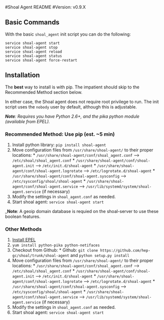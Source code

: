 #Shoal Agent README
#Version: v0.9.X

## Basic Commands
With the basic `shoal_agent` init script you can do the following:

```
service shoal-agent start
service shoal-agent stop
service shoal-agent reload 
service shoal-agent status
service shoal-agent force-restart
```

## Installation

The **best** way to install is with pip. The impatient should skip to the Recommended Method section below.

In either case, the Shoal agent does not require root privilege to run. The init script uses the `nobody` user by default, although this is adjustable.

 _**Note**: Requires you have Python 2.6+, and the pika python module (available from EPEL)._

### Recommended Method: Use pip (est. ~5 min)
  1. Install python library: `pip install shoal-agent`
  2. Move configuration files from `/usr/share/shoal-agent/` to their proper locations:
    *  `/usr/share/shoal-agent/conf/shoal_agent.conf` --> `/etc/shoal/shoal_agent.conf`
    *  `/usr/share/shoal-agent/conf/shoal-agent.init` --> `/etc/init.d/shoal-agent`
    *  `/usr/share/shoal-agent/conf/shoal-agent.logrotate` --> `/etc/logrotate.d/shoal-agent`
    *  `/usr/share/shoal-agent/conf/shoal-agent.sysconfig` --> `/etc/sysconfig/shoal/shoal-agent`
    *  `/usr/share/shoal-agent/conf/shoal-agent.service` --> `/usr/lib/systemd/system/shoal-agent.service` (if necessary)
  3. Modify the settings in `shoal_agent.conf` as needed.
  4. Start shoal agent: `service shoal-agent start`
  
  
 _**Note**: A geoip domain database is requied on the shoal-server to use these boolean features.



### Other Methods
  1. [Install EPEL](http://fedoraproject.org/wiki/EPEL)
  2. `yum install python-pika python-netifaces`
  3. Checkout from Github:
    * Github: `git clone https://github.com/hep-gc/shoal/trunk/shoal-agent` and `python setup.py install`
  4. Move configuration files from `/usr/share/shoal-agent/` to their proper locations:
    * `/usr/share/shoal-agent/conf/shoal_agent.conf` --> `/etc/shoal/shoal_agent.conf`
    * `/usr/share/shoal-agent/conf/shoal-agent.init` --> `/etc/init.d/shoal-agent`
    * `/usr/share/shoal-agent/conf/shoal-agent.logrotate` --> `/etc/logrotate.d/shoal-agent`
    * `/usr/share/shoal-agent/conf/shoal-agent.sysconfig` --> `/etc/sysconfig/shoal/shoal-agent`
    * `/usr/share/shoal-agent/conf/shoal-agent.service` --> `/usr/lib/systemd/system/shoal-agent.service` (if necessary)
  5. Modify the settings in `shoal_agent.conf` as needed.
  6. Start shoal agent: `service shoal-agent start`
